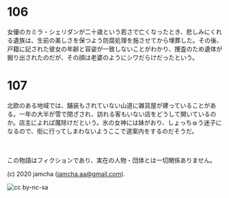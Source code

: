 

# 106

女優のカミラ・シェリダンが二十歳という若さで亡くなったとき、悲しみにくれる遺族は、生前の美しさを保つよう防腐処理を施させてから埋葬した。その後、戸籍に記された彼女の年齢と容姿が一致しないことがわかり、捜査のため遺体が掘り出されたのだが、その顔は老婆のようにシワだらけだったという。

# 107

北欧のある地域では、舗装もされていない山道に雑貨屋が建っていることがある。一年の大半が雪で閉ざされ、訪れる客もいない店をどうして開いているのか。店主によれば魔除けだという。氷の女神には妹がおり、しょっちゅう迷子になるので、街に行ってしまわないようここで道案内をするのだそうだ。



<br>  
<br>  
この物語はフィクションであり、実在の人物・団体とは一切関係ありません。  

(c) 2020 jamcha (jamcha.aa@gmail.com).  

![cc by-nc-sa](https://i.creativecommons.org/l/by-nc-sa/4.0/88x31.png)  

